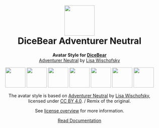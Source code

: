 <h1 align="center"><img src="https://dicebear.com/logo-readme.svg" width="96" /> <br />DiceBear Adventurer Neutral</h1>
<p align="center">
  <strong>Avatar Style for <a href="https://dicebear.com/">DiceBear</a></strong><br />
  <a href="https://www.figma.com/community/file/1184595184137881796">Adventurer Neutral</a> by <a href="https://www.instagram.com/lischi_art/">Lisa Wischofsky</a>
</p>

<p align="center">
  <img src="https://api.dicebear.com/5.x/adventurer-neutral/svg?seed=Mimi" width="64" />
  <img src="https://api.dicebear.com/5.x/adventurer-neutral/svg?seed=Sasha" width="64" />
  <img src="https://api.dicebear.com/5.x/adventurer-neutral/svg?seed=Lilly" width="64" />
  <img src="https://api.dicebear.com/5.x/adventurer-neutral/svg?seed=Tigger" width="64" />
  <img src="https://api.dicebear.com/5.x/adventurer-neutral/svg?seed=Bella" width="64" />
  <img src="https://api.dicebear.com/5.x/adventurer-neutral/svg?seed=Zoe" width="64" />
  <img src="https://api.dicebear.com/5.x/adventurer-neutral/svg?seed=Kitty" width="64" />
</p>

<p align="center">
  The avatar style is based on <a href="https://www.figma.com/community/file/1184595184137881796">Adventurer Neutral</a> by
  <a href="https://www.instagram.com/lischi_art/">Lisa Wischofsky</a>, licensed under
  <a href="https://creativecommons.org/licenses/by/4.0/">CC BY 4.0</a>. / Remix of the original.
</p>
<p align="center">
  See <a href="https://dicebear.com/licenses">license overview</a> for more information.
</p>

<p align="center">
  <a href="https://dicebear.com/styles/adventurer-neutral">
    Read Documentation
  </a>
</p>
